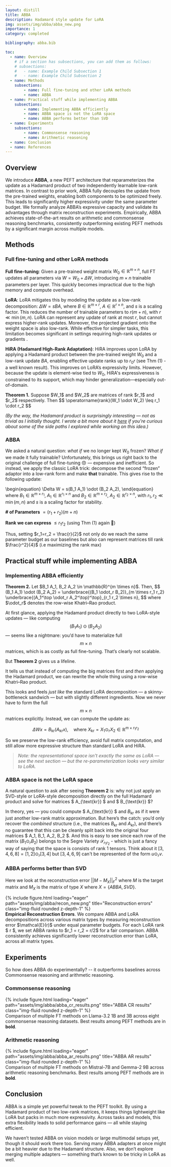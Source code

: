 ```yaml
---
layout: distill
title: ABBA
description: Hadamard style update for LoRA
img: assets/img/abba/abba_new.png
importance: 1
category: completed

bibliography: abba.bib

toc:
  - name: Overview
    # if a section has subsections, you can add them as follows:
    # subsections:
    #   - name: Example Child Subsection 1
    #   - name: Example Child Subsection 2
  - name: Methods
    subsections:
        - name: Full fine-tuning and other LoRA methods
        - name: ABBA
  - name: Practical stuff while implementing ABBA
    subsections:
        - name: Implementing ABBA efficiently
        - name: ABBA space is not the LoRA space
        - name: ABBA performs better than SVD
  - name: Experiments
    subsections:
        - name: Commonsense reasoning
        - name: Arithmetic reasoning
  - name: Conclusion
  - name: References
---
```


## Overview

We introduce **ABBA**, a new PEFT architecture that reparameterizes the update as a Hadamard product of two independently learnable low-rank matrices. In contrast to prior work, ABBA fully decouples the update from the pre-trained weights, enabling both components to be optimized freely. This leads to significantly higher expressivity under the same parameter budget. We formally analyze ABBA’s expressive capacity and validate its advantages through matrix reconstruction experiments.
Empirically, ABBA achieves state-of-the-art results on arithmetic and commonsense reasoning benchmarks, consistently outperforming existing PEFT methods by a significant margin across multiple models.

## Methods

### Full fine-tuning and other LoRA methods
**Full fine-tuning**: Given a pre-trained weight matrix $W_0 \in \mathbb{R}^{m \times n}$, full FT updates all parameters via $W = W_0 + \Delta W$, introducing $m \times n$ trainable parameters per layer. This quickly becomes impractical due to the high memory and compute overhead.

**LoRA**<d-cite key="lora"></d-cite>: LoRA mitigates this by modeling the update as a low-rank decomposition: $\Delta W = sBA$, where $B \in \mathbb{R}^{m \times r}$, $A \in \mathbb{R}^{r \times n}$, and $s$ is a scaling factor. This reduces the number of trainable parameters to $r(m + n)$, with $r \ll \min(m, n)$. LoRA can represent any update of rank at most $r$, but cannot express higher-rank updates. Moreover, the projected gradient onto the weight space is also low-rank. While effective for simpler tasks, this limitation becomes significant in settings requiring high-rank updates or gradients <d-cite key="LoRA-Pro"></d-cite><d-cite key="ponkshe2025initializationusingupdateapproximation"></d-cite>.

**HiRA (Hadamard High-Rank Adaptation)**<d-cite key="huang2025hira"></d-cite>: HiRA improves upon LoRA by applying a Hadamard product between the pre-trained weight $W_0$ and a low-rank update $BA$, enabling effective update ranks up to $r_0 r$ (see Thm (1) - a well known result). This improves on LoRA’s expressivity limits. However, because the update is element-wise tied to $W_0$, HiRA's expressiveness is constrained to its support, which may hinder generalization—especially out-of-domain.

<div class="theorem-box">
  <strong>Theorem 1.</strong>
  Suppose $W_1$ and $W_2$ are matrices of rank $r_1$ and $r_2$ respectively. Then
  $$
  \operatorname{rank}(W_1 \odot W_2) \leq r_1 \cdot r_2
  $$
</div>

_(By the way, the Hadamard product is surprisingly interesting — not as trivial as I initially thought. I wrote a bit more about it [here](../hadamard-musings) if you're curious about some of the side paths I explored while working on this idea.)_

### ABBA

We asked a natural question: *what if* we no longer kept $W_0$ frozen? *What if* we made it fully trainable? Unfortunately, this brings us right back to the original challenge of full fine-tuning 😞 — expensive and inefficient. So instead, we apply the classic LoRA trick: decompose the second “frozen” adaptor into a low-rank form and make **that** trainable. This gives rise to the following update:

\begin{equation}
\Delta W = s(B_1 A_1) \odot (B_2 A_2),
\end{equation}
where $B_1 \in \mathbb{R}^{m \times r_1},\; A_1 \in \mathbb{R}^{r_1 \times n}$ and $B_2 \in \mathbb{R}^{m \times r_2},\; A_2 \in \mathbb{R}^{r_2 \times n}$, with $r_1, r_2 \ll \min(m, n)$ and $s$ is a scaling factor for stability.

**# of Parameters** $= (r_1 + r_2)(m+n)$ 

**Rank we can express** $\le r_1 r_2$ (using Thm (1) again 👀)

Thus, setting $r_1=r_2 = \frac{r}{2}$ not only do we reach the same parameter budget as our baselines but also can represent matrices till rank $\frac{r^2}{4}$ (i.e maximizing the rank max)

## Practical stuff while implementing ABBA

### Implementing ABBA efficiently

<div class="theorem-box">
  <strong>Theorem 2.</strong><d-cite key="slyusar1997new"></d-cite>
  Let $B_1 A_1, B_2 A_2 \in \mathbb{R}^{m \times n}$. Then,
$$
(B_1 A_1) \odot (B_2 A_2) = \underbrace{(B_1 \odot_r B_2)}_{m \times r_1 r_2} \underbrace{(A_1^\top \odot_r A_2^\top)^\top}_{r_1 r_2 \times n},
$$
where $\odot_r$ denotes the row-wise Khatri–Rao product.
</div>



At first glance, applying the Hadamard product directly to two LoRA-style updates — like computing $$ (B_1 A_1) \odot (B_2 A_2) $$ — seems like a nightmare: you’d have to materialize full $$ m \times n $$ matrices, which is as costly as full fine-tuning. That’s clearly not scalable.

But **Theorem 2** gives us a lifeline.

It tells us that instead of computing the big matrices first and *then* applying the Hadamard product, we can rewrite the whole thing using a row-wise Khatri–Rao product.

This looks and feels *just like* the standard LoRA decomposition — a skinny-bottleneck sandwich — but with slightly different ingredients. Now we never have to form the full $$ m \times n $$ matrices explicitly. Instead, we can compute the update as:

$$
\Delta W x = B_{\text{kr}} (A_{\text{kr}} x), \quad \text{where } X_{\text{kr}} = X_1 \odot_r X_2 \in \mathbb{R}^{m \times r_1r_2}
$$

So we preserve the low-rank efficiency, avoid full matrix computation, and still allow more expressive structure than standard LoRA and HiRA.

> _Note: the representational space isn't exactly the same as LoRA — see the next section — but the re-parameterization looks very similar to LoRA._

### ABBA space is not the LoRA space

A natural question to ask after seeing **Theorem 2** is: why not just apply an SVD-style or LoRA-style decomposition directly on the full Hadamard product and solve for matrices $ A_{\text{kr}} $ and $ B_{\text{kr}} $?

In theory, yes — you could compute $ A_{\text{kr}} $ and $B_{\text{kr}}$ as if it were just another low-rank matrix approximation. But here’s the catch: you’d only recover the *combined* structure (i.e., the matrices $B_{\text{kr}}$ and $A_{\text{kr}}$), and there’s no guarantee that this can be cleanly split back into the original four matrices $ A_1, B_1, A_2, B_2 $. And this is easy to see since each row of the matrix $(B_1 \odot_r B_2)$ belongs to the Segre Variety $\mathcal{S}_{r_1r_2}$ - which is just a fancy way of saying that the space is consists of rank 1 tensors. Think about it $[3,4,6,8] = [1,2] \odot_r [3,4]$ but $[3,4,6,9]$ can't be represented of the form $u \odot_r v$.


### ABBA performs better than SVD
 Here we look at the reconstruction error $\vert\vert M - M_X \vert\vert_F^2$ where $M$ is the target matrix and $M_X$ is the matrix of type $X$ where $X = \{ABBA, SVD \}$.
 <div class="row">
    <div class="col-sm mt-3 mt-md-0">
        {% include figure.html loading="eager" path="assets/img/abba/recon_new.png" title="Reconstruction errors" class="img-fluid rounded z-depth-1" %}
    </div>
</div>
<div class="caption">
    <strong>Empirical Reconstruction Errors</strong>. We compare ABBA and LoRA decompositions across various matrix types by measuring reconstruction error $\mathcal{E}(r)$ under equal parameter budgets. For each LoRA rank $ r $, we set ABBA ranks to $r_1 = r_2 = r/2$ for a fair comparison. ABBA consistently achieves significantly lower reconstruction error than LoRA, across all matrix types.
</div>

## Experiments

So how does ABBA do experimentally? -- it outperforms baselines across Commonsense reasoning and arithmetic reasoning.

 ### Commonsense reasoning
 <div class="row">
    <div class="col-sm mt-3 mt-md-0">
        {% include figure.html loading="eager" path="assets/img/abba/abba_cr_results.png" title="ABBA CR results" class="img-fluid rounded z-depth-1" %}
    </div>
</div>
<div class="caption">
    Comparison of multiple FT methods on Llama-3.2 1B and 3B across eight commonsense reasoning datasets. Best results among PEFT methods are in <strong>bold</strong>.
</div>

 ### Arithmetic reasoning
  <div class="row">
    <div class="col-sm mt-3 mt-md-0">
        {% include figure.html loading="eager" path="assets/img/abba/abba_ar_results.png" title="ABBA AR results" class="img-fluid rounded z-depth-1" %}
    </div>
</div>
<div class="caption">
    Comparison of multiple FT methods on Mistral-7B and Gemma-2 9B across arithmetic reasoning benchmarks. Best results among PEFT methods are in <strong>bold</strong>.
</div>


## Conclusion

ABBA is a simple yet powerful tweak to the PEFT toolkit. By using a Hadamard product of two low-rank matrices, it keeps things lightweight like LoRA but packs in much more expressivity. Across tasks and models, this extra flexibility leads to solid performance gains — all while staying efficient.

We haven’t tested ABBA on vision models or large multimodal setups yet, though it should work there too. Serving many ABBA adapters at once might be a bit heavier due to the Hadamard structure. Also, we don’t explore merging multiple adapters — something that’s known to be tricky in LoRA as well.

